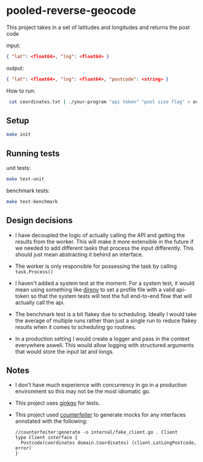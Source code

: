 # pooled-reverse-geocode

This project takes in a set of latitudes and longitudes and returns the post code

input:
```json
{ "lat": <float64>, "lng": <float64> }
```

output:
```json
{ "lat": <float64>, "lng": <float64>, "postcode": <string> }
```

How to run:

```bash
 cat coordinates.txt | ./your-program "api token" "pool size flag" > output.txt
```

## Setup
```bash
make init
```

## Running tests

unit tests:
```bash
make test-unit
```

benchmark tests:
```bash
make test-benchmark
```

## Design decisions
 * I have decoupled the logic of actually calling the API and getting the results from the worker. 
 This will make it more extensible in the future if we needed to add different tasks that process 
 the input differently. This should just mean abstracting it behind an interface.
 
 * The worker is only responsible for possessing the task by calling `task.Process()`
 
 * I haven't added a system test at the moment. For a system test, it would mean using something like 
   [direnv](https://direnv.net/) to set a profile file with a valid api-token so that the system tests will
   test the full end-to-end flow that will actually call the api. 
 
 * The benchmark test is a bit flakey due to scheduling. Ideally I would take the average 
 of multiple runs rather than just a single run to reduce flakey results when it comes to 
 scheduling go routines.
 
 * In a production setting I would create a logger and pass in the context everywhere aswell. This would
   allow logging with structured arguments that would store the input lat and longs. 

## Notes
* I don't have much experience with concurrency in go in a production environment 
so this may not be the most idiomatic go.

* This project uses [ginkgo](https://github.com/onsi/ginkgo) for tests.
* This project used [counterfeiter](https://github.com/maxbrunsfeld/counterfeiter) to generate mocks for 
  any interfaces annotated with the following:
  ```golang
  //counterfeiter:generate -o internal/fake_client.go . Client
  type Client interface {
    Postcode(coordinates domain.Coordinates) (client.LatLongPostcode, error)
  }
  ```




